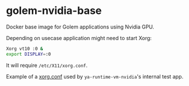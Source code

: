 # golem-nvidia-base

Docker base image for Golem applications using Nvidia GPU.

Depending on usecase application might need to start Xorg:

```bash
Xorg vt10 :0 &
export DISPLAY=:0
```

It will require `/etc/X11/xorg.conf`.

Example of a [xorg.conf](https://github.com/golemfactory/ya-runtime-vm-nvidia/blob/pwalski/readme/self_test_img/xorg.conf.nvidia-headless) used by `ya-runtime-vm-nvidia`'s internal test app.
